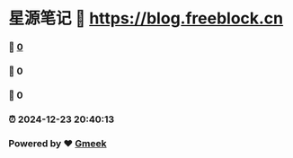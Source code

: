 # 星源笔记 :link: https://blog.freeblock.cn 
### :page_facing_up: [0](https://blog.freeblock.cn/tag.html) 
### :speech_balloon: 0 
### :hibiscus: 0 
### :alarm_clock: 2024-12-23 20:40:13 
### Powered by :heart: [Gmeek](https://github.com/Meekdai/Gmeek)

